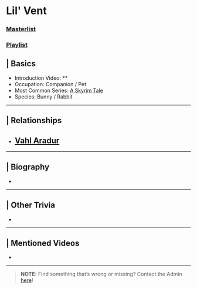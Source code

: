 # Lil' Vent  
### [Masterlist]()
### [Playlist]()

## | Basics
- Introduction Video: **  
- Occupation: Companion / Pet  
- Most Common Series: [A Skyrim Tale](6.Series/Tale_Series.html)  
- Species: Bunny / Rabbit

----

## | Relationships  
- [**Vahl Aradur**](5.Characters/Vahl_Aradur.html)  
  -  

----

## | Biography  
- 

----

## | Other Trivia  
-  

----

## | Mentioned Videos
- []()

----

> **NOTE:** Find something that’s wrong or missing? Contact the Admin [here](../chapter_2.md)!